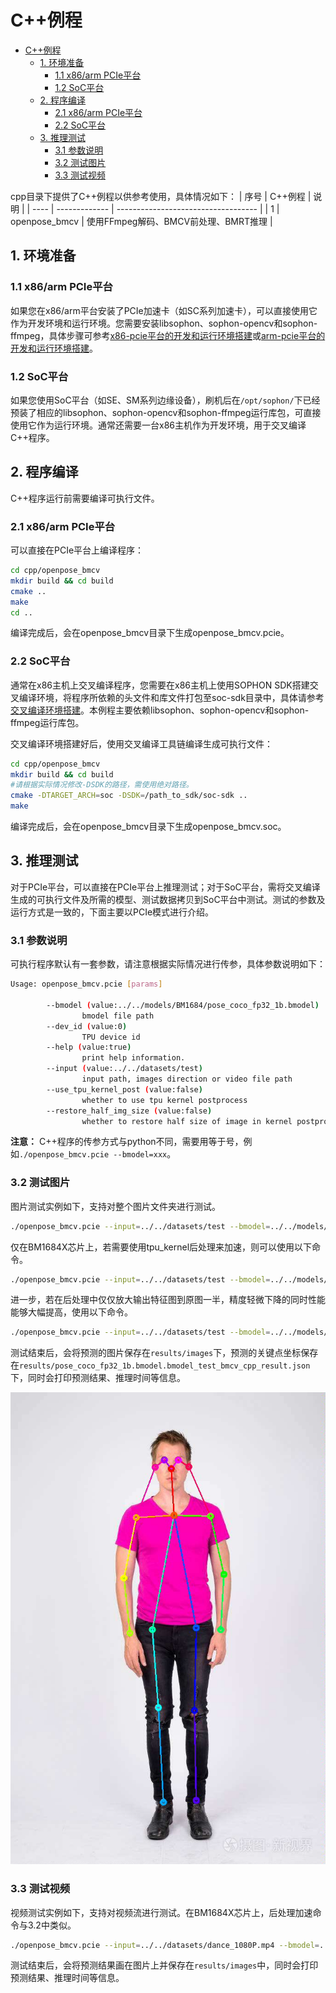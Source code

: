 # C++例程
- [C++例程](#c例程)
  - [1. 环境准备](#1-环境准备)
    - [1.1 x86/arm PCIe平台](#11-x86arm-pcie平台)
    - [1.2 SoC平台](#12-soc平台)
  - [2. 程序编译](#2-程序编译)
    - [2.1 x86/arm PCIe平台](#21-x86arm-pcie平台)
    - [2.2 SoC平台](#22-soc平台)
  - [3. 推理测试](#3-推理测试)
    - [3.1 参数说明](#31-参数说明)
    - [3.2 测试图片](#32-测试图片)
    - [3.3 测试视频](#33-测试视频)

cpp目录下提供了C++例程以供参考使用，具体情况如下：
| 序号  | C++例程      | 说明                                 |
| ---- | ------------- | -----------------------------------  |
| 1    | openpose_bmcv   | 使用FFmpeg解码、BMCV前处理、BMRT推理   |

## 1. 环境准备
### 1.1 x86/arm PCIe平台
如果您在x86/arm平台安装了PCIe加速卡（如SC系列加速卡），可以直接使用它作为开发环境和运行环境。您需要安装libsophon、sophon-opencv和sophon-ffmpeg，具体步骤可参考[x86-pcie平台的开发和运行环境搭建](../../../docs/Environment_Install_Guide.md#3-x86-pcie平台的开发和运行环境搭建)或[arm-pcie平台的开发和运行环境搭建](../../../docs/Environment_Install_Guide.md#5-arm-pcie平台的开发和运行环境搭建)。

### 1.2 SoC平台
如果您使用SoC平台（如SE、SM系列边缘设备），刷机后在`/opt/sophon/`下已经预装了相应的libsophon、sophon-opencv和sophon-ffmpeg运行库包，可直接使用它作为运行环境。通常还需要一台x86主机作为开发环境，用于交叉编译C++程序。

## 2. 程序编译
C++程序运行前需要编译可执行文件。
### 2.1 x86/arm PCIe平台
可以直接在PCIe平台上编译程序：
```bash
cd cpp/openpose_bmcv
mkdir build && cd build
cmake .. 
make
cd ..
```
编译完成后，会在openpose_bmcv目录下生成openpose_bmcv.pcie。

### 2.2 SoC平台
通常在x86主机上交叉编译程序，您需要在x86主机上使用SOPHON SDK搭建交叉编译环境，将程序所依赖的头文件和库文件打包至soc-sdk目录中，具体请参考[交叉编译环境搭建](../../../docs/Environment_Install_Guide.md#41-交叉编译环境搭建)。本例程主要依赖libsophon、sophon-opencv和sophon-ffmpeg运行库包。

交叉编译环境搭建好后，使用交叉编译工具链编译生成可执行文件：
```bash
cd cpp/openpose_bmcv
mkdir build && cd build
#请根据实际情况修改-DSDK的路径，需使用绝对路径。
cmake -DTARGET_ARCH=soc -DSDK=/path_to_sdk/soc-sdk ..  
make
```
编译完成后，会在openpose_bmcv目录下生成openpose_bmcv.soc。

## 3. 推理测试
对于PCIe平台，可以直接在PCIe平台上推理测试；对于SoC平台，需将交叉编译生成的可执行文件及所需的模型、测试数据拷贝到SoC平台中测试。测试的参数及运行方式是一致的，下面主要以PCIe模式进行介绍。
### 3.1 参数说明
可执行程序默认有一套参数，请注意根据实际情况进行传参，具体参数说明如下：
```bash
Usage: openpose_bmcv.pcie [params]

        --bmodel (value:../../models/BM1684/pose_coco_fp32_1b.bmodel)
                bmodel file path
        --dev_id (value:0)
                TPU device id
        --help (value:true)
                print help information.
        --input (value:../../datasets/test)
                input path, images direction or video file path
        --use_tpu_kernel_post (value:false)
                whether to use tpu kernel postprocess
        --restore_half_img_size (value:false)
                whether to restore half size of image in kernel postprocess
```
**注意：** C++程序的传参方式与python不同，需要用等于号，例如`./openpose_bmcv.pcie --bmodel=xxx`。

### 3.2 测试图片
图片测试实例如下，支持对整个图片文件夹进行测试。
```bash
./openpose_bmcv.pcie --input=../../datasets/test --bmodel=../../models/BM1684/pose_coco_fp32_1b.bmodel --dev_id=0
```
仅在BM1684X芯片上，若需要使用tpu_kernel后处理来加速，则可以使用以下命令。
```bash
./openpose_bmcv.pcie --input=../../datasets/test --bmodel=../../models/BM1684/pose_coco_fp32_1b.bmodel --dev_id=0 --use_tpu_kernel_post=true
```
进一步，若在后处理中仅仅放大输出特征图到原图一半，精度轻微下降的同时性能能够大幅提高，使用以下命令。
```bash
./openpose_bmcv.pcie --input=../../datasets/test --bmodel=../../models/BM1684/pose_coco_fp32_1b.bmodel --dev_id=0 --use_tpu_kernel_post=true --restore_half_img_size=true
```
测试结束后，会将预测的图片保存在`results/images`下，预测的关键点坐标保存在`results/pose_coco_fp32_1b.bmodel.bmodel_test_bmcv_cpp_result.json`下，同时会打印预测结果、推理时间等信息。

![res](../pics/1_cpp_bmcv.jpeg)

### 3.3 测试视频
视频测试实例如下，支持对视频流进行测试。在BM1684X芯片上，后处理加速命令与3.2中类似。
```bash
./openpose_bmcv.pcie --input=../../datasets/dance_1080P.mp4 --bmodel=../../models/BM1684/pose_coco_fp32_1b.bmodel --dev_id=0
```
测试结束后，会将预测结果画在图片上并保存在`results/images`中，同时会打印预测结果、推理时间等信息。
